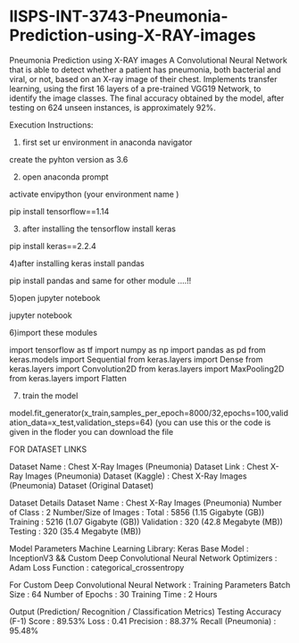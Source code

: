 # llSPS-INT-3743-Pneumonia-Prediction-using-X-RAY-images
Pneumonia Prediction using X-RAY images
A Convolutional Neural Network that is able to detect whether a patient has pneumonia, both bacterial and viral, or not, based on an X-ray image of their chest. Implements transfer learning, using the first 16 layers of a pre-trained VGG19 Network, to identify the image classes. The final accuracy obtained by the model, after testing on 624 unseen instances, is approximately 92%.

Execution Instructions:

1) first set ur environment in anaconda navigator 

create the pyhton version as 3.6

2) open anaconda prompt 

activate envipython (your environment name )

pip install tensorflow==1.14

3) after installing the tensorflow install keras

pip install keras==2.2.4

4)after installing keras install pandas

pip install pandas and same for other module ....!!

5)open jupyter notebook 

jupyter notebook

6)import these modules 

import tensorflow as tf
import numpy as np
import pandas as pd
from keras.models import Sequential 
from keras.layers import Dense 
from keras.layers import Convolution2D
from keras.layers import MaxPooling2D
from keras.layers import Flatten

7) train the model 

model.fit_generator(x_train,samples_per_epoch=8000/32,epochs=100,validation_data=x_test,validation_steps=64) (you can use this or the code is given in the floder you can download the file 

FOR DATASET LINKS

Dataset Name     : Chest X-Ray Images (Pneumonia)
Dataset Link     : Chest X-Ray Images (Pneumonia) Dataset (Kaggle)
                 : Chest X-Ray Images (Pneumonia) Dataset (Original Dataset)
                 
Dataset Details
Dataset Name            : Chest X-Ray Images (Pneumonia)
Number of Class         : 2
Number/Size of Images   : Total      : 5856 (1.15 Gigabyte (GB))
                          Training   : 5216 (1.07 Gigabyte (GB))
                          Validation : 320  (42.8 Megabyte (MB))
                          Testing    : 320  (35.4 Megabyte (MB))

Model Parameters
Machine Learning Library: Keras
Base Model              : InceptionV3 && Custom Deep Convolutional Neural Network
Optimizers              : Adam
Loss Function           : categorical_crossentropy

For Custom Deep Convolutional Neural Network : 
Training Parameters
Batch Size              : 64
Number of Epochs        : 30
Training Time           : 2 Hours

Output (Prediction/ Recognition / Classification Metrics)
Testing
Accuracy (F-1) Score    : 89.53%
Loss                    : 0.41
Precision               : 88.37%
Recall (Pneumonia)      : 95.48%                

